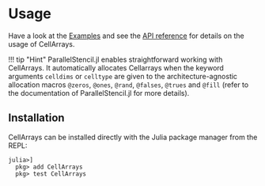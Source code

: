 # Usage
Have a look at the [Examples](@ref) and see the [API reference](@ref) for details on the usage of CellArrays.

!!! tip "Hint"
    ParallelStencil.jl enables straightforward working with CellArrays. It automatically allocates Cellarrays when the keyword arguments `celldims` or `celltype` are given to the architecture-agnostic allocation macros `@zeros`, `@ones`, `@rand`, `@falses`, `@trues` and `@fill` (refer to the documentation of ParallelStencil.jl for more details).


## Installation
CellArrays can be installed directly with the Julia package manager from the REPL:
```julia-repl
julia>]
  pkg> add CellArrays
  pkg> test CellArrays
```
